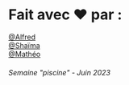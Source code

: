 # Fait avec ❤️ par : 
[@Alfred](https://github.com/Alfred0404)  
[@Shaïma](https://github.com/shm0m)  
[@Mathéo](https://github.com/MatoxRyu)  


###### Semaine "piscine" - Juin 2023